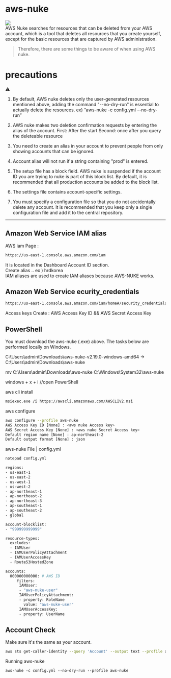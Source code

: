 # aws-nuke  
<div align="left">
   <img src="https://img.shields.io/badge/AmazonWebServices-232F3E?style=flat&logo=amazonwebservices&logoColor=white"/> <!-- AWS -->
</div>
AWS Nuke searches for resources that can be deleted from your AWS account, which is a tool that deletes all resources that you create yourself, except for the basic resources that are captured by AWS administration.  
  
> Therefore, there are some things to be aware of when using AWS nuke.

# precautions

⚠️  
1. By default, AWS nuke deletes only the user-generated resources mentioned above, adding the command "--no-dry-run" is essential to actually delete the resources.
   ex) “aws-nuke -c config.yml --no-dry-run”

2. AWS nuke makes two deletion confirmation requests by entering the alias of the account.
   First: After the start
   Second: once after you query the deleteable resource
3. You need to create an alias in your account to prevent people from only showing accounts that can be ignored.
4. Account alias will not run if a string containing "prod" is entered.
5. The setup file has a block field. AWS nuke is suspended if the account ID you are trying to nuke is part of this block list. By default, it is recommended that all production accounts be added to the block list.
6. The settings file contains account-specific settings.
7. You must specify a configuration file so that you do not accidentally delete any account. It is recommended that you keep only a single configuration file and add it to the central repository.   

--- 

## Amazon Web Service IAM alias

AWS iam Page :
   ```sh
   https://us-east-1.console.aws.amazon.com/iam
   ```
It is located in the Dashboard Account ID section.  
Create alias .. ex ) hrdkorea  
IAM aliases are used to create IAM aliases because AWS-NUKE works.

## Amazon Web Service ecurity_credentials
   ```sh
   https://us-east-1.console.aws.amazon.com/iam/home#/security_credentials
   ```
Access keys Create : AWS Access Key ID && AWS Secret Access Key 

## PowerShell

You must download the aws-nuke (.exe) above. The tasks below are performed locally on Windows.

C:\Users\admin\Downloads\aws-nuke-v2.19.0-windows-amd64 -> C:\Users\admin\Downloads\aws-nuke 
  
mv C:\Users\admin\Downloads\aws-nuke C:\Windows\System32\aws-nuke 

windows + x + i  //open PowerShell

aws cli install 
  
  ```sh
  msiexec.exe /i https://awscli.amazonaws.com/AWSCLIV2.msi
  ```

aws configure

  ```sh
  aws configure --profile aws-nuke
  AWS Access Key ID [None] : <aws nuke Access key>
  AWS Secret Access Key [None] : <aws nuke Secret Access key>
  Default region name [None] : ap-northeast-2
  Default output format [None] : json
  ```
aws-nuke File | config.yml

  ```sh
  notepad config.yml
  ```

  ```sh
  regions:
  - us-east-1
  - us-east-2
  - us-west-1
  - us-west-2
  - ap-northeast-1
  - ap-northeast-2
  - ap-northeast-3
  - ap-southeast-1
  - ap-southeast-2
  - global

  account-blocklist:
  - "999999999999"

  resource-types:
    excludes:
    - IAMUser
    - IAMUserPolicyAttachment
    - IAMUserAccessKey
    - Route53HostedZone

  accounts:
    000000000000: # AWS ID
       filters:
        IAMUser:
        - "aws-nuke-user"
        IAMUserPolicyAttachment:
        - property: RoleName
          value: "aws-nuke-user"
        IAMUserAccessKey:
        - property: UserName
  ```

## Account Check

Make sure it's the same as your account.
  ```sh
  aws sts get-caller-identity --query 'Account' --output text --profile aws-nuke
  ```

Running aws-nuke
  ```sh
  aws-nuke -c config.yml --no-dry-run --profile aws-nuke
  ```



